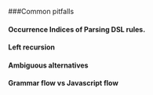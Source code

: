 ###Common pitfalls

#### Occurrence Indices of Parsing DSL rules.

#### Left recursion

#### Ambiguous alternatives

#### Grammar flow vs Javascript flow